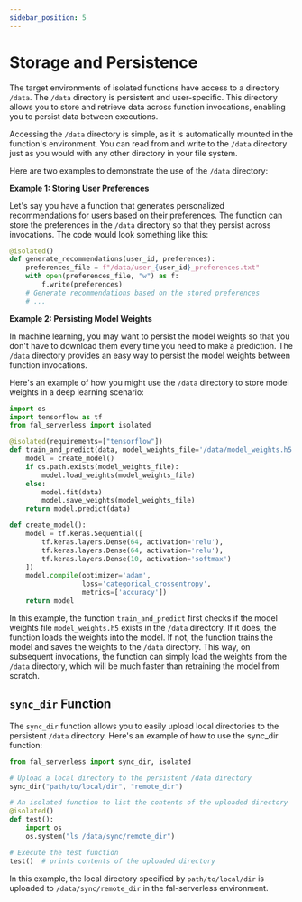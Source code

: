 ```yaml
---
sidebar_position: 5
---
```


# Storage and Persistence

The target environments of isolated functions have access to a directory `/data`. The `/data` directory is persistent and user-specific. This directory allows you to store and retrieve data across function invocations, enabling you to persist data between executions.

Accessing the `/data` directory is simple, as it is automatically mounted in the function's environment. You can read from and write to the `/data` directory just as you would with any other directory in your file system.

Here are two examples to demonstrate the use of the `/data` directory:

**Example 1: Storing User Preferences**

Let's say you have a function that generates personalized recommendations for users based on their preferences. The function can store the preferences in the `/data` directory so that they persist across invocations. The code would look something like this:

```python
@isolated()
def generate_recommendations(user_id, preferences):
    preferences_file = f"/data/user_{user_id}_preferences.txt"
    with open(preferences_file, "w") as f:
        f.write(preferences)
    # Generate recommendations based on the stored preferences
    # ...
```

**Example 2: Persisting Model Weights**

In machine learning, you may want to persist the model weights so that you don't have to download them every time you need to make a prediction. The `/data` directory provides an easy way to persist the model weights between function invocations.

Here's an example of how you might use the `/data` directory to store model weights in a deep learning scenario:

```python
import os
import tensorflow as tf
from fal_serverless import isolated

@isolated(requirements=["tensorflow"])
def train_and_predict(data, model_weights_file='/data/model_weights.h5'):
    model = create_model()
    if os.path.exists(model_weights_file):
        model.load_weights(model_weights_file)
    else:
        model.fit(data)
        model.save_weights(model_weights_file)
    return model.predict(data)

def create_model():
    model = tf.keras.Sequential([
        tf.keras.layers.Dense(64, activation='relu'),
        tf.keras.layers.Dense(64, activation='relu'),
        tf.keras.layers.Dense(10, activation='softmax')
    ])
    model.compile(optimizer='adam',
                  loss='categorical_crossentropy',
                  metrics=['accuracy'])
    return model
```

In this example, the function `train_and_predict` first checks if the model weights file `model_weights.h5` exists in the `/data` directory. If it does, the function loads the weights into the model. If not, the function trains the model and saves the weights to the `/data` directory. This way, on subsequent invocations, the function can simply load the weights from the `/data` directory, which will be much faster than retraining the model from scratch.

## `sync_dir` Function

The `sync_dir` function allows you to easily upload local directories to the persistent `/data` directory. Here's an example of how to use the sync_dir function:

```python
from fal_serverless import sync_dir, isolated

# Upload a local directory to the persistent /data directory
sync_dir("path/to/local/dir", "remote_dir")

# An isolated function to list the contents of the uploaded directory
@isolated()
def test():
    import os
    os.system("ls /data/sync/remote_dir")

# Execute the test function
test()  # prints contents of the uploaded directory
```

In this example, the local directory specified by `path/to/local/dir` is uploaded to `/data/sync/remote_dir` in the fal-serverless environment.
